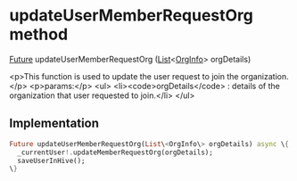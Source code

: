 


# updateUserMemberRequestOrg method








[Future](https:api.flutter.dev/flutter/dart-async/Future-class.html) updateUserMemberRequestOrg
([List](https:api.flutter.dev/flutter/dart-core/List-class.html)&lt;[OrgInfo](../../models_organization_org_info/OrgInfo-class.md)\> orgDetails)





\<p\>This function is used to update the user request to join the organization.\</p\>
\<p\>params:\</p\>
\<ul\>
\<li\>\<code\>orgDetails\</code\> : details of the organization that user requested to join.\</li\>
\</ul\>



## Implementation

```dart
Future updateUserMemberRequestOrg(List\<OrgInfo\> orgDetails) async \{
  _currentUser!.updateMemberRequestOrg(orgDetails);
  saveUserInHive();
\}
```







